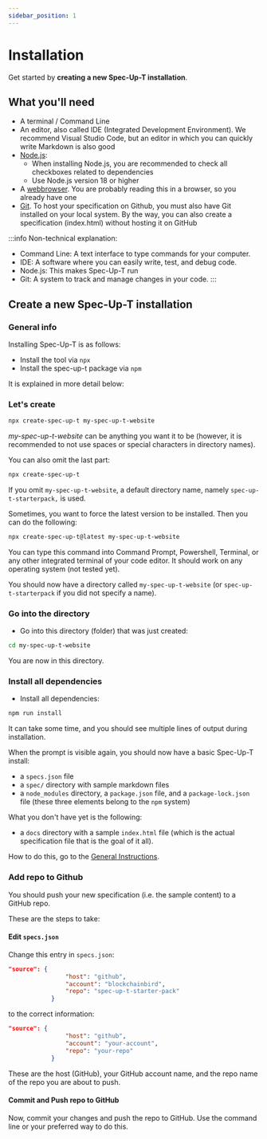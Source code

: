 ```yaml
---
sidebar_position: 1
---
```


# Installation

Get started by **creating a new Spec-Up-T installation**.

## What you'll need

- A terminal / Command Line
- An editor, also called IDE (Integrated Development Environment). We recommend Visual Studio Code, but an editor in which you can quickly write Markdown is also good
- [Node.js](https://nodejs.org/en/download/):
  - When installing Node.js, you are recommended to check all checkboxes related to dependencies
  - Use Node.js version 18 or higher
- A [webbrowser](https://en.wikipedia.org/wiki/Web_browser). You are probably reading this in a browser, so you already have one
- [Git](https://git-scm.com/). To host your specification on Github, you must also have Git installed on your local system. By the way, you can also create a specification (index.html) without hosting it on GitHub


:::info
Non-technical explanation:
- Command Line: A text interface to type commands for your computer.
- IDE: A software where you can easily write, test, and debug code.
- Node.js: This makes Spec-Up-T run
- Git: A system to track and manage changes in your code.
:::




## Create a new Spec-Up-T installation

### General info

Installing Spec-Up-T is as follows:

- Install the tool via `npx`
- Install the spec-up-t package via `npm`

It is explained in more detail below:

### Let's create

```bash
npx create-spec-up-t my-spec-up-t-website
```

*my-spec-up-t-website* can be anything you want it to be (however, it is recommended to not use spaces or special characters in directory names).

You can also omit the last part:

```bash
npx create-spec-up-t
```

If you omit `my-spec-up-t-website`, a default directory name, namely `spec-up-t-starterpack,` is used.

Sometimes, you want to force the latest version to be installed. Then you can do the following:

```bash
npx create-spec-up-t@latest my-spec-up-t-website
```

You can type this command into Command Prompt, Powershell, Terminal, or any other integrated terminal of your code editor. It should work on any operating system (not tested yet).

You should now have a directory called `my-spec-up-t-website` (or `spec-up-t-starterpack` if you did not specify a name).

### Go into the directory

- Go into this directory (folder) that was just created:

```bash
cd my-spec-up-t-website
```

You are now in this directory.

### Install all dependencies

- Install all dependencies:

```bash
npm run install
```

It can take some time, and you should see multiple lines of output during installation.

When the prompt is visible again, you should now have a basic Spec-Up-T install:

- a `specs.json` file
- a `spec/` directory with sample markdown files
- a `node_modules` directory, a `package.json` file, and a `package-lock.json` file (these three elements belong to the `npm` system)

What you don't have yet is the following:

- a `docs` directory with a sample `index.html` file (which is the actual specification file that is the goal of it all).

How to do this, go to the [General Instructions](./command-line-menu.md).

### Add repo to Github

You should push your new specification (i.e. the sample content) to a GitHub repo.

These are the steps to take:

#### Edit `specs.json`

Change this entry in `specs.json`:

```json
"source": {
                "host": "github",
                "account": "blockchainbird",
                "repo": "spec-up-t-starter-pack"
            }
```

to the correct information:

```json
"source": {
                "host": "github",
                "account": "your-account",
                "repo": "your-repo"
            }
```

These are the host (GitHub), your GitHub account name, and the repo name of the repo you are about to push.

#### Commit and Push repo to GitHub

Now, commit your changes and push the repo to GitHub. Use the command line or your preferred way to do this.
